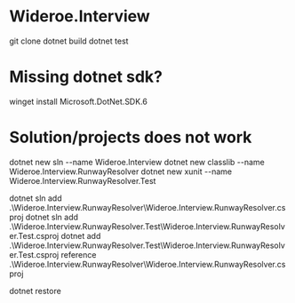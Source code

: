 # Wideroe.Interview
git clone
dotnet build
dotnet test

# Missing dotnet sdk?
winget install Microsoft.DotNet.SDK.6

# Solution/projects does not work
dotnet new sln --name Wideroe.Interview
dotnet new classlib --name Wideroe.Interview.RunwayResolver
dotnet new xunit --name Wideroe.Interview.RunwayResolver.Test

dotnet sln add .\Wideroe.Interview.RunwayResolver\Wideroe.Interview.RunwayResolver.csproj
dotnet sln add .\Wideroe.Interview.RunwayResolver.Test\Wideroe.Interview.RunwayResolver.Test.csproj
dotnet add .\Wideroe.Interview.RunwayResolver.Test\Wideroe.Interview.RunwayResolver.Test.csproj reference .\Wideroe.Interview.RunwayResolver\Wideroe.Interview.RunwayResolver.csproj

dotnet restore